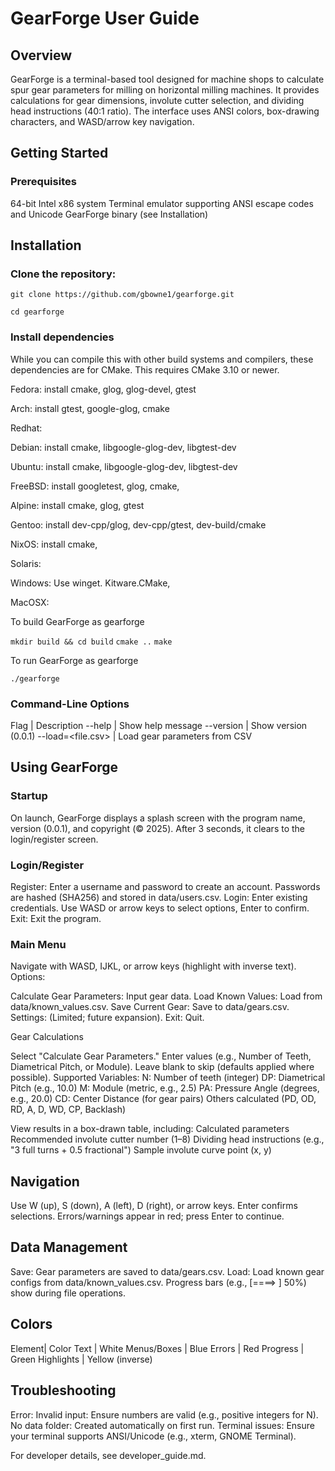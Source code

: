 # GearForge User Guide

## Overview

GearForge is a terminal-based tool designed for machine shops to calculate spur gear parameters for milling on horizontal milling machines. It provides calculations for gear dimensions, involute cutter selection, and dividing head instructions (40:1 ratio). The interface uses ANSI colors, box-drawing characters, and WASD/arrow key navigation.

## Getting Started

### Prerequisites

64-bit Intel x86 system
Terminal emulator supporting ANSI escape codes and Unicode
GearForge binary (see Installation)

## Installation

### Clone the repository: 

`git clone https://github.com/gbowne1/gearforge.git`

`cd gearforge`

### Install dependencies

While you can compile this with other build systems and compilers, these dependencies are for CMake.
This requires CMake 3.10 or newer.

Fedora: install cmake, glog, glog-devel, gtest

Arch: install gtest, google-glog, cmake

Redhat:

Debian: install cmake, libgoogle-glog-dev, libgtest-dev

Ubuntu: install cmake, libgoogle-glog-dev, libgtest-dev

FreeBSD: install googletest, glog, cmake, 

Alpine: install cmake, glog, gtest

Gentoo: install dev-cpp/glog, dev-cpp/gtest, dev-build/cmake

NixOS: install cmake, 

Solaris:

Windows: Use winget. Kitware.CMake, 

MacOSX: 

To build GearForge as gearforge

`mkdir build && cd build`
`cmake ..`
`make`

To run GearForge as gearforge

`./gearforge`

### Command-Line Options

Flag | Description
--help | Show help message
--version | Show version (0.0.1)
--load=<file.csv> | Load gear parameters from CSV

## Using GearForge

### Startup

On launch, GearForge displays a splash screen with the program name, version (0.0.1), and copyright (© 2025). After 3 seconds, it clears to the login/register screen.

### Login/Register

Register: Enter a username and password to create an account. Passwords are hashed (SHA256) and stored in data/users.csv.
Login: Enter existing credentials. Use WASD or arrow keys to select options, Enter to confirm.
Exit: Exit the program.

### Main Menu

Navigate with WASD, IJKL, or arrow keys (highlight with inverse text). Options:

Calculate Gear Parameters: Input gear data.
Load Known Values: Load from data/known_values.csv.
Save Current Gear: Save to data/gears.csv.
Settings: (Limited; future expansion).
Exit: Quit.

Gear Calculations

Select "Calculate Gear Parameters."
Enter values (e.g., Number of Teeth, Diametrical Pitch, or Module). Leave blank to skip (defaults applied where possible).
Supported Variables:
N: Number of teeth (integer)
DP: Diametrical Pitch (e.g., 10.0)
M: Module (metric, e.g., 2.5)
PA: Pressure Angle (degrees, e.g., 20.0)
CD: Center Distance (for gear pairs)
Others calculated (PD, OD, RD, A, D, WD, CP, Backlash)

View results in a box-drawn table, including:
Calculated parameters
Recommended involute cutter number (1–8)
Dividing head instructions (e.g., "3 full turns + 0.5 fractional")
Sample involute curve point (x, y)

## Navigation

Use W (up), S (down), A (left), D (right), or arrow keys.
Enter confirms selections.
Errors/warnings appear in red; press Enter to continue.

## Data Management

Save: Gear parameters are saved to data/gears.csv.
Load: Load known gear configs from data/known_values.csv.
Progress bars (e.g., [====> ] 50%) show during file operations.

## Colors

Element| Color
Text | White
Menus/Boxes | Blue
Errors | Red
Progress | Green
Highlights | Yellow (inverse)

## Troubleshooting

Error: Invalid input: Ensure numbers are valid (e.g., positive integers for N).
No data folder: Created automatically on first run.
Terminal issues: Ensure your terminal supports ANSI/Unicode (e.g., xterm, GNOME Terminal).

For developer details, see developer_guide.md.
